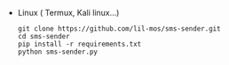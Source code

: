 
- Linux ( Termux, Kali linux...) 
  ```
  git clone https://github.com/lil-mos/sms-sender.git
  cd sms-sender
  pip install -r requirements.txt
  python sms-sender.py
  ```

